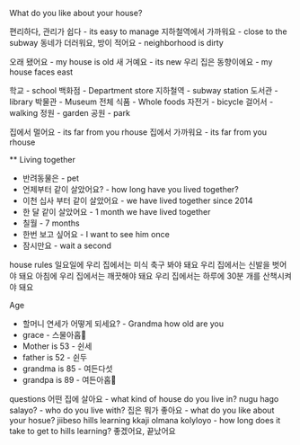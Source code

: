 What do you like about your house?

편리하다, 관리가 쉽다 - its easy to manage
지하철역에서 가까워요 - close to the subway
동네가 더러워요, 방이 적어요 - neighborhood is dirty

오래 됐어요 - my house is old
새 거예요 - its new
우리 집은 동향이에요 - my house faces east

학교 - school
백화점 - Department store
지하철역 - subway station
도서관 - library
박물관 - Museum
전체 식품 - Whole foods
자전거 - bicycle
걸어서 - walking
정원 - garden
공원 - park

집에서 멀어요 - its far from you rhouse
집에서 가까워요 - its far from you rhouse

\*\* Living together

- 반려동물은 - pet
- 언제부터 같이 살았어요? - how long have you lived together?
- 이천 십사 부터 같이 살았어요 - we have lived together since 2014
- 한 달 같이 살았어요 - 1 month we have lived together
- 칠월 - 7 months
- 한번 보고 싶어요 - I want to see him once
- 잠시만요 - wait a second

house rules
일요일에 우리 집에서는 미식 축구 봐야 돼요
우리 집에서는 신발을 벗어야 돼요
아침에 우리 집에서는 깨끗해야 돼요
우리 집에서는 하루에 30분 개를 산책시켜야 돼요

Age

- 할머니 연세가 어떻게 되세요? - Grandma how old are you
- grace - 스물아홉
- Mother is 53 - 쉰세
- father is 52 - 쉰두
- grandma is 85 - 여든다섯
- grandpa is 89 - 여든아홉

questions
어떤 집에 살아요 - what kind of house do you live in?
nugu hago salayo? - who do you live with?
집은 뭐가 좋아요 - what do you like about your hosue?
jiibeso hills learning kkaji olmana kolyloyo - how long does it take to get to hills learning?
좋겠어요,
끝났어요

